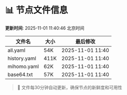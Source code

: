 # 📊 节点文件信息

**更新时间**: 2025-11-01 11:40:46 北京时间

| 文件名 | 大小 | 最后修改 |
|--------|------|----------|
| all.yaml | 54K | 2025-11-01 11:40 |
| history.yaml | 411K | 2025-11-01 11:40 |
| mihomo.yaml | 62K | 2025-11-01 11:40 |
| base64.txt | 57K | 2025-11-01 11:40 |

> 🔄 文件每30分钟自动更新，确保节点的新鲜度和可用性
